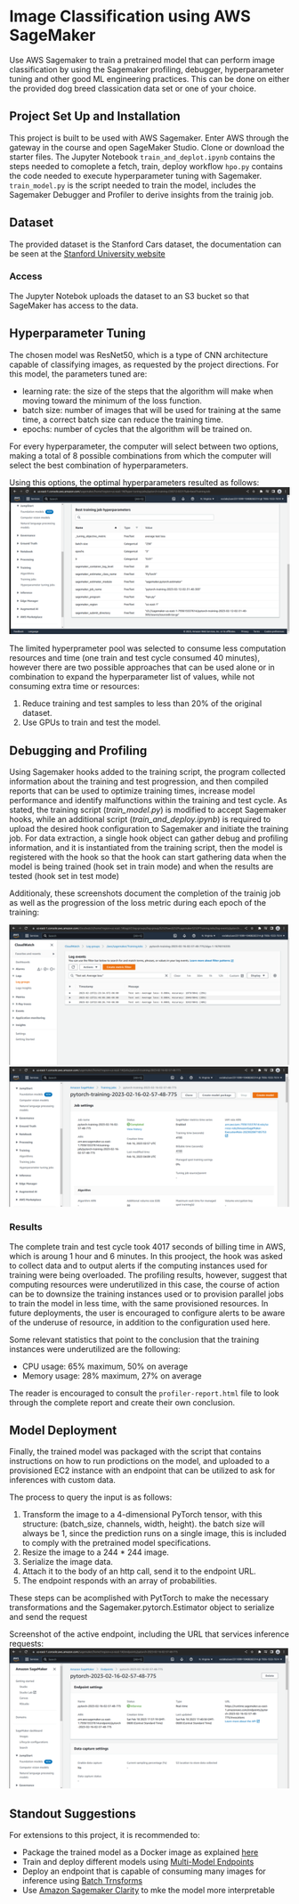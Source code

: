 # Image Classification using AWS SageMaker

Use AWS Sagemaker to train a pretrained model that can perform image classification by using the Sagemaker profiling, debugger, hyperparameter tuning and other good ML engineering practices. This can be done on either the provided dog breed classication data set or one of your choice.

## Project Set Up and Installation
This project is built to be used with AWS Sagemaker.
Enter AWS through the gateway in the course and open SageMaker Studio. 
Clone or download the starter files.
The Jupyter Notebook `train_and_deplot.ipynb` contains the steps needed to comoplete a fetch, train, deploy workflow
`hpo.py` contains the code needed to execute hyperparameter tuning with Sagemaker.
`train_model.py` is the script needed to train the model, includes the Sagemaker Debugger and Profiler to derive insights from the trainig job.

## Dataset
The provided dataset is the Stanford Cars dataset, the documentation can be seen at the [Stanford University website](https://ai.stanford.edu/~jkrause/cars/car_dataset.html)

### Access
The Jupyter Notebok uploads the dataset to an S3 bucket so that SageMaker has access to the data. 

## Hyperparameter Tuning
The chosen model was ResNet50, which is a type of CNN architecture capable of classifying images, as requested by the project directions.
For this model, the parameters tuned are:

- learning rate: the size of the steps that the algorithm will make when moving toward the minimum of the loss function.
- batch size: number of images that will be used for training at the same time, a correct batch size can reduce the training time.
- epochs: number of cycles that the algorithm will be trained on.

For every hyperparameter, the computer will select between two options, making a total of 8 possible combinations from which the computer will select the best combination of hyperparameters. 

Using this options, the optimal hyperparameters resulted as follows:
![best_hyperparameters.png](https://github.com/mxPorf/deepLearning-SageMaker/blob/44066838d226f3ef3f4013abb1202e88d3dbe6a6/images/best_hyperparameters.png)

The limited hyperprameter pool was selected to consume less computation resources and time (one train and test cycle consumed 40 minutes), however there are two possible approaches that can be used alone or in combination to expand the hyperparameter list of values, while not consuming extra time or resources:
1. Reduce training and test samples to less than 20% of the original dataset.
2. Use GPUs to train and test the model.

## Debugging and Profiling
Using Sagemaker hooks added to the training script, the program collected information about the training and test progression, and then compiled reports that can be used to optimize training times, increase model performance and identify malfunctions within the training and test cycle.
As stated, the training script (_train_model.py_) is modified to accept Sagemaker hooks, while an additional script (_train_and_deploy.ipynb_) is required to upload the desired hook configuration to Sagemaker and initiate the training job.
For data extraction, a single hook object can gather debug and profiling information, and it is instantiated from the training script, then the model is registered with the hook so that the hook can start gathering data when the model is being trained (hook set in train mode) and when the results are tested (hook set in test mode)

Additionaly, these screenshots document the completion of the trainig job as well as the progression of the loss metric during each epoch of the training:

![test_logs.png](https://github.com/mxPorf/deepLearning-SageMaker/blob/44066838d226f3ef3f4013abb1202e88d3dbe6a6/images/test_logs.png)
![completed_training_job.png](https://github.com/mxPorf/deepLearning-SageMaker/blob/44066838d226f3ef3f4013abb1202e88d3dbe6a6/images/completed_training_job.png)

### Results
The complete train and test cycle took 4017 seconds of billing time in AWS, which is aroung 1 hour and 6 minutes.
In this prooject, the hook was asked to collect data and to output alerts if the computing instances used for training were being overloaded. The profiling results, however, suggest that computing resources were underutilized in this case, the course of action can be to downsize the training instances used or to provision parallel jobs to train the model in less time, with the same provisioned resources. In future deployments, the user is encouraged to configure alerts to be aware of the underuse of resource, in addition to the configuration used here.

Some relevant statistics that point to the conclusion that the training instances were underutilized are the following: 
- CPU usage: 65% maximum, 50% on average
- Memory usage: 28% maximum, 27% on average

The reader is encouraged to consult the `profiler-report.html` file to look through the complete report and create their own conclusion.

## Model Deployment
Finally, the trained model was packaged with the script that contains instructions on how to run prodictions on the model, and uploaded to a provisioned EC2 instance with an endpoint that can be utilized to ask for inferences with custom data.

The process to query the input is as follows:
1. Transform the image to a 4-dimensional PyTorch tensor, with this structure: (batch_size, channels, width, height).
the batch size will always be 1, since the prediction runs on a single image, this is included to comply with the pretrained model specifications.
2. Resize the image to a 244 * 244 image.
3. Serialize the image data.
4. Attach it to the body of an http call, send it to the endpoint URL.
5. The endpoint responds with an array of probabilities.

These steps can be acomplished with PytTorch to make the necessary transformations and the Sagemaker.pytorch.Estimator object to serialize and send the request

Screenshot of the active endpoint, including the URL that services inference requests:
![active_endpoint](https://github.com/mxPorf/deepLearning-SageMaker/blob/46bb804c01fd96cef52709422b2fe8bdeb5aaf1f/images/active_endpoint.png?raw=true)

## Standout Suggestions

For extensions to this project, it is recommended to:
- Package the trained model as a Docker image as explained [here](https://docs.aws.amazon.com/sagemaker/latest/dg/docker-containers.html)
- Train and deploy different models using [Multi-Model Endpoints](https://docs.aws.amazon.com/sagemaker/latest/dg/multi-model-endpoints.html)
- Deploy an endpoint that is capable of consuming many images for inference using [Batch Trnsforms](https://docs.aws.amazon.com/sagemaker/latest/dg/batch-transform.html)
- Use [Amazon Sagemaker Clarity](https://docs.aws.amazon.com/sagemaker/latest/dg/clarify-model-explainability.html) to mke the model more interpretable
